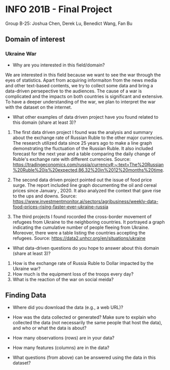 # INFO 201B - Final Project
Group B-25: Joshua Chen, Derek Lu, Benedict Wang, Fan Bu

## Domain of interest
### Ukraine War
- Why are you interested in this field/domain?

We are interested in this field because we want to see the war through the eyes of statistics. Apart from acquiring informaiton from the news media and other
text-based contents, we try to collect some data and bring a data-driven persepective to the audiences. The cause of a war is complicated and the impacts on 
both countries is significant and extensive. To have a deeper understanding of the war, we plan to interpret the war with the dataset on the internet.

- What other examples of data driven project have you found related to this domain (share at least 3)?

1. The first data driven project I found was the analysis and summary about the exchange rate of Russian Ruble to the other major currencies.
The research utilized data since 25 years ago to make a line graph demonstrating the fluctuation of the Russian Ruble. It also included forecast for the next 
year and a table comparing the daily change of Ruble's exchange rate with different currencies.
Source: https://tradingeconomics.com/russia/currency#:~:text=The%20Russian%20Ruble%20is%20expected,86.32%20in%2012%20months%20time.

2. The second data driven project pointed out the issue of food price surge. The report included line graph documenting the oil and cereal prices since January
, 2020. It also analyzed the context that gave rise to the ups and downs.
Source: https://www.investmentmonitor.ai/sectors/agribusiness/weekly-data-food-prices-rising-faster-ever-ukraine-russia

3. The third projects I found rocorded the cross-border movement of refugees from Ukraine to the neighboring countries. It portrayed a graph indicating the 
cumulative number of people fleeing from Ukraine. Moreover, there were a table listing the countries accepting the refugees.
Source: https://data2.unhcr.org/en/situations/ukraine

- What data-driven questions do you hope to answer about this domain (share at least 3)?

1. How is the exchange rate of Russia Ruble to Dollar impacted by the Ukraine war?
2. How much is the equipment loss of the troops every day?
3. What is the reaction of the war on social meida?

## Finding Data

- Where did you download the data (e.g., a web URL)?

- How was the data collected or generated? Make sure to explain who collected the data (not necessarily the same people that host the data), and who or what the data is about?

- How many observations (rows) are in your data?

- How many features (columns) are in the data?

- What questions (from above) can be answered using the data in this dataset?